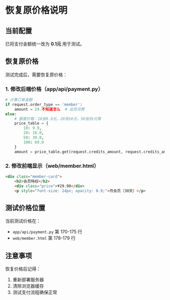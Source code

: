 # 恢复原价格说明

## 当前配置

已将支付金额统一改为 **0.1元** 用于测试。

## 恢复原价格

测试完成后，需要恢复原价格：

### 1. 修改后端价格（app/api/payment.py）

```python
# 计算订单金额
if request.order_type == 'member':
    amount = 29.不知道怎么  # 会员月费
else:
    # 额度价格：10张9.9元，20张18元，50张39元等
    price_table = {
        10: 9.9,
        20: 18.0,
        50: 39.0,
        100: 69.0
    }
    amount = price_table.get(request.credits_amount, request.credits_amount * 1.0)
```

### 2. 修改前端显示（web/member.html）

```html
<div class="member-card">
    <h2>会员特权</h2>
    <div class="price">¥29.90</div>
    <p style="font-size: 14px; opacity: 0.9;">月会员（30天）</p>
```

## 测试价格位置

当前测试价格在：
- `app/api/payment.py` 第 170-175 行
- `web/member.html` 第 178-179 行

## 注意事项

恢复价格后记得：
1. 重新部署服务器
2. 清除浏览器缓存
3. 测试支付流程确保正常

